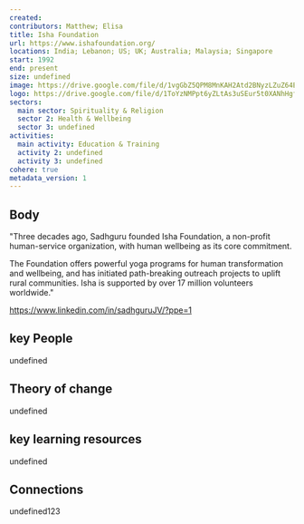 ```yaml
---
created:
contributors: Matthew; Elisa
title: Isha Foundation
url: https://www.ishafoundation.org/
locations: India; Lebanon; US; UK; Australia; Malaysia; Singapore
start: 1992
end: present
size: undefined
image: https://drive.google.com/file/d/1vgGbZ5QPM8MnKAH2Atd2BNyzLZuZ64EH/view?usp=drive_link
logo: https://drive.google.com/file/d/1ToYzNMPpt6yZLtAs3uSEur5t0XANhHgf/view?usp=drive_link
sectors:
  main sector: Spirituality & Religion
  sector 2: Health & Wellbeing
  sector 3: undefined
activities: 
  main activity: Education & Training
  activity 2: undefined
  activity 3: undefined
cohere: true
metadata_version: 1
---
```



## Body

"Three decades ago, Sadhguru founded Isha Foundation, a non-profit human-service organization, with human wellbeing as its core commitment. 

The Foundation offers powerful yoga programs for human transformation and wellbeing, and has initiated path-breaking outreach projects to uplift rural communities. Isha is supported by over 17 million volunteers worldwide."

https://www.linkedin.com/in/sadhguruJV/?ppe=1

## key People

undefined

## Theory of change

undefined

## key learning resources

undefined

## Connections

undefined123

